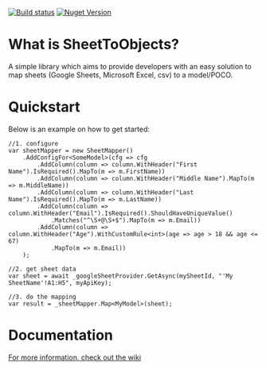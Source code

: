 [![Build status](https://ci.appveyor.com/api/projects/status/xyh066af9kpkqpgm?svg=true)](https://ci.appveyor.com/project/josdeweger/sheettoobjects)
[![Nuget Version](https://img.shields.io/nuget/v/SheetToObjects.Lib.svg)](https://www.nuget.org/packages/SheetToObjects.Lib/)

# What is SheetToObjects?
A simple library which aims to provide developers with an easy solution to map sheets (Google Sheets, Microsoft Excel, csv) to a model/POCO.

# Quickstart
Below is an example on how to get started:
```
//1. configure
var sheetMapper = new SheetMapper()
    .AddConfigFor<SomeModel>(cfg => cfg
        .AddColumn(column => column.WithHeader("First Name").IsRequired().MapTo(m => m.FirstName))
        .AddColumn(column => column.WithHeader("Middle Name").MapTo(m => m.MiddleName))
        .AddColumn(column => column.WithHeader("Last Name").IsRequired().MapTo(m => m.LastName))
        .AddColumn(column => column.WithHeader("Email").IsRequired().ShouldHaveUniqueValue()
            .Matches("^\S+@\S+$").MapTo(m => m.Email))
        .AddColumn(column => column.WithHeader("Age").WithCustomRule<int>(age => age > 18 && age <= 67)
            .MapTo(m => m.Email))
    );

//2. get sheet data
var sheet = await _googleSheetProvider.GetAsync(mySheetId, "'My SheetName'!A1:H5", myApiKey);

//3. do the mapping
var result = _sheetMapper.Map<MyModel>(sheet);
```

# Documentation
[For more information, check out the wiki](https://github.com/josdeweger/SheetToObjects/wiki)
